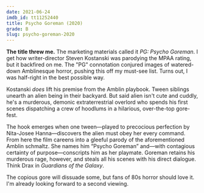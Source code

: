 ```yaml
---
date: 2021-06-24
imdb_id: tt11252440
title: Psycho Goreman (2020)
grade: B
slug: psycho-goreman-2020
---
```


**The title threw me.** The marketing materials called it _PG: Psycho Goreman_. I get how writer-director Steven Kostanski was parodying the MPAA rating, but it backfired on me. The "PG" connotation conjured images of watered-down Amblinesque horror, pushing this off my must-see list. Turns out, I was half-right in the best possible way.

<!-- end -->

Kostanski _does_ lift his premise from the Amblin playbook. Tween siblings unearth an alien being in their backyard. But said alien isn't cute and cuddly, he's a murderous, demonic extraterrestrial overlord who spends his first scenes dispatching a crew of hoodlums in a hilarious, over-the-top gore-fest.

The hook emerges when one tween—played to precocious perfection by Nita-Josee Hanna—discovers the alien must obey her every command. From here the film careens into a gleeful parody of the aforementioned Amblin schmaltz. She names him “Psycho Goreman” and—with contagious certainty of purpose—conscripts him as her playmate. Goreman retains his murderous rage, however, and steals all his scenes with his direct dialogue. Think Drax in <span data-imdb-id="tt2015381">_Guardians of the Galaxy_</span>.

The copious gore will dissuade some, but fans of 80s horror should love it. I'm already looking forward to a second viewing.